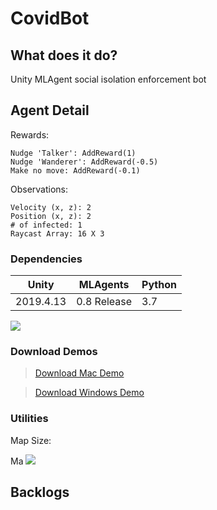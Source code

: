# CovidBot



## What does it do? 
Unity MLAgent social isolation enforcement bot

## Agent Detail 
Rewards: 
```
Nudge 'Talker': AddReward(1)
Nudge 'Wanderer': AddReward(-0.5) 
Make no move: AddReward(-0.1)
```

Observations: 
```
Velocity (x, z): 2
Position (x, z): 2
# of infected: 1
Raycast Array: 16 X 3

```

### Dependencies 
| Unity  | MLAgents | Python |
| ------------- | ------------- | -----------|
|2019.4.13| 0.8 Release  | 3.7  |


 ![](playermode.gif)

### Download Demos


> [Download Mac Demo](https://drive.google.com/drive/my-drive)

> [Download Windows Demo](https://drive.google.com/drive/my-drive)




### Utilities
Map Size: 

Ma
 ![](utilities.gif)




## Backlogs


